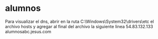 # alumnos
Para visualizar el dns, abrir en la ruta
C:\Windows\System32\drivers\etc
el archivo hosts y agregar al final del archivo la siguiente linea
54.83.132.133  alumnosabc.jesus.com